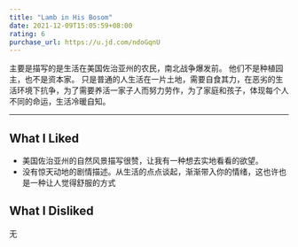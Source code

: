 ```yaml
---
title: "Lamb in His Bosom"
date: 2021-12-09T15:05:59+08:00
rating: 6
purchase_url: https://u.jd.com/ndoGqnU
---
```


主要是描写的是生活在美国佐治亚州的农民，南北战争爆发前。
他们不是种植园主，也不是资本家。 只是普通的人生活在一片土地，需要自食其力，在恶劣的生活环境下抗争，为了需要养活一家子人而努力劳作，为了家庭和孩子，体现每个人不同的命运，生活冷暖自知。

---

## What I Liked

* 美国佐治亚州的自然风景描写很赞，让我有一种想去实地看看的欲望。
* 没有惊天动地的剧情描述。从生活的点点谈起，渐渐带入你的情绪，这也许也是一种让人觉得舒服的方式

## What I Disliked

无
